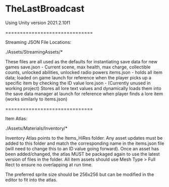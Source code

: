 # TheLastBroadcast

Using Unity version 2021.2.10f1


==============================


Streaming JSON File Locations:

./Assets/StreamingAssets/*


These files are all used as the defaults for instantiating save data for new games
save.json - Current scene, max health, max charge, collectible counts, unlocked abilities, unlocked radio powers
items.json - holds all item data; loaded on game launch for reference when the player picks up a specific item by checking the ID value
lore.json - (Currently unused in working project) Stores all lore text values and dynamically loads them into the save data manager at launch for reference when player finds a lore item (works similarly to items.json)


==============================


Item Atlas:

./Assets/Materials/Inventory/*


Inventory Atlas points to the Items_HiRes folder. Any asset updates must be added to this folder and match the corresponding name in the items.json file (will need to change this to an ID value going forward). Once an asset has been added/changed, the atlas MUST be packaged again to use the latest version of files in the folder. All item assets should use Mesh Type > Full Rect to ensure no overlapping at run time. 

The preferred sprite size should be 256x256 but can be modified in the editor to fit into the atlas.
